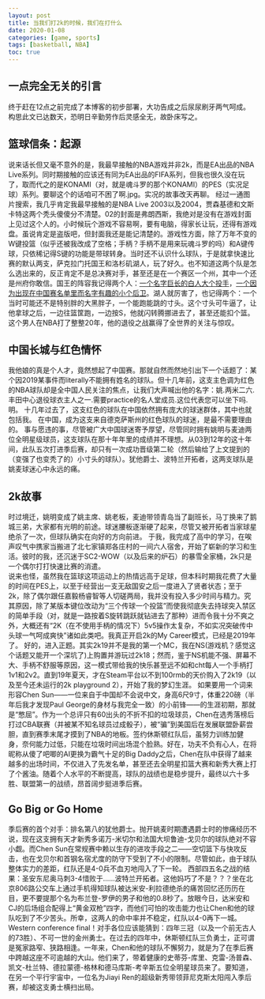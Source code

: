 ```yaml
---
layout: post
title: 当我们打2k的时候，我们在打什么
date: 2020-01-08
categories: [game, sports]
tags: [basketball, NBA]
toc: true
---
```


## 一点完全无关的引言  
终于赶在12点之前完成了本博客的初步部署，大功告成之后尿尿刷牙两气呵成。构思此文已达数天，恐明日辛勤劳作后灵感全无，故卧床写之。

## 篮球信条：起源
说来话长但又毫不意外的是，我最早接触的NBA游戏并非2k，而是EA出品的NBA Live系列。同时期接触的应该还有同为EA出品的FIFA系列，但我也很久没在玩了，取而代之的是KONAMI（对，就是魂斗罗的那个KONAMI）的PES（实况足球）系列。要聊这个的话咱可不困了啊.jpg。实况的故事改天再聊。
经过一通图片搜索，我几乎肯定我最早接触的是NBA Live 2003以及2004，贾森基德和文斯卡特这两个秃头傻傻分不清楚。02的封面是弗朗西斯，我绝对是没有在游戏封面上见过这个人的。小时候玩个游戏不容易啊，要有电脑，得家长让玩，还得有游戏盘。虽说肯定是盗版吧，但封面我还是能记清楚的。游戏性方面，除了万年不变的W键投篮（似乎还被我改成了空格；手柄？手柄不是用来玩魂斗罗的吗）和A键传球，只依稀记得S键的功能是带球转身。当时还不认识什么球队，于是就拿快速比赛的默认两支，萨克拉门托国王和洛杉矶湖人，玩了好久。也不知道这两个队是怎么选出来的，反正肯定不是总决赛对手，甚至还是在一个赛区一个州，其中一个还是州府你敢信。国王的阵容我记得两个人：[一个名字巨长的白人大个投手](https://en.wikipedia.org/wiki/Peja_Stojakovi%C4%87)，[一个因为出现在中国赛名单里而名字有趣的小个后卫](https://en.wikipedia.org/wiki/Mike_Bibby)。湖人就厉害了，也记得两个：一个当时可能还不是特别胖的大黑胖子，一个能跑能跳的寸头。这个寸头可牛逼了，让他拿球之后，一边往篮筐跑，一边按S，他就闪转腾挪进去了，甚至还能扣个篮。这个男人在NBA打了整整20年，他的退役之战赢得了全世界的关注与惊叹。

## 中国长城与红色情怀
我他娘的真是个人才，竟然想起了中国赛。那就自然而然地引出下一个话题了：某个因2019某事件而literally不能拥有姓名的球队。但十几年前，这支主色调为红色的NBA球队却是全中国人民关注的焦点，让我们大声喊出他的名字：姚.两米二六.丰田中心退役球衣主人之一.需要practice的名人堂成员.这位代表您可以坐下吗.明。
十几年过去了，这支红色的球队在中国依然拥有庞大的球迷群体，其中也就包括我。
在中国，成为这支来自德克萨斯州的红色球队的球迷，是最不需要理由的。
事与愿违的事，尽管被广大中国球迷寄予厚望，尽管同时拥有姚明与麦迪两位全明星级球员，这支球队在那十年年里的成绩并不理想。从03到12年的这十年间，此队五次打进季后赛，却只有一次成功晋级第二轮（然后输给了上文提到的（变强了也变秃了的）小寸头的球队）。犹他爵士、波特兰开拓者，这两支球队是姚麦球迷心中永远的痛。

## 2k故事
时过境迁，姚明变成了姚主席、姚老板，麦迪带领青岛当了副班长，马丁换来了鹅城三弟，大家都有光明的前途。球迷腰板逐渐硬了起来，尽管又被开拓者当家球星绝杀了一次，但球队确实在向好的方向前进。
于我，我完成了高中的学习，在唉声叹气中携家当搬进了北七家镇郑各庄村的一间六人宿舍，开始了崭新的学习和生活。彼时的我，还沉迷于SC2-WOW（以及后来的炉石）的暴雪全家桶，2k只是一个偶尔打打快速比赛的消遣。  
说来也怪，虽然我在篮球这项运动上的热情远高于足球，但本科时期我花费了大量的时间在PES上，以至于经营出一支无敌国安之后一度进入了贤者状态；至于2k，除了偶尔跟任嘉毅杨睿智等人切磋两局，我并没有投入多少时间与精力。究其原因，除了某版本键位改动为“三个传球一个投篮”而使我彻底失去持球突入禁区的简单手段（对，就是一路按着S旋转跳跃就钻进去了那种）进而令我十分不爽之外，大概还有“2K（在不使用手柄的情况下）5v5操作太复杂，不如实况突破传中头球一气呵成爽快”诸如此类吧。我真正开启2k的My Career模式，已经是2019年了。
好的，进入正题。其实2k19并不是我的第一个MC，我在NS(游戏机？感觉这个话题又能开一个深坑了)上购置并游玩过2k18；然而，鉴于NS机能不强、屏幕不大、手柄不舒服等原因，这一模式带给我的快乐甚至远不如和cht每人一个手柄打1v1和2v2。直到19年夏天，才在Steam平台以不到100rmb的天价购入了2k19（以及至今还未运行的2k playground 2），开始了我的梦幻生涯。
如果要用一个词来形容Chen Sun——一位来自于中国却不会说中文，身高6尺9寸，体重220磅（半年后我才发现Paul George的身材与我完全一致）的小前锋——的生涯初期，那就是“憋屈”。作为一个总评只有60出头的不折不扣的垃圾球员，Chen在选秀落榜后打过CBA联赛（并被某不知名球员过成骰子），被“骗”到美国后在发展联盟卧薪尝胆，直到赛季末尾才摸到了NBA的地板。签约休斯顿红队后，虽努力训练加健身，奈何能力过低，只能在垃圾时间出场混个脸熟。好在，功夫不负有心人，在将昵称从傻了吧唧的AI更换为霸气十足的Big Daddy之后，Chen在队中获得了越来越多的出场时间，不仅进入了先发名单，甚至还去全明星扣篮大赛和新秀大赛上打了个酱油。随着个人水平的不断提高，球队的战绩也是稳步提升，最终以六十多胜、联盟第一的战绩，昂首阔步挺进季后赛。

## Go Big or Go Home 
季后赛的首个对手：排名第八的犹他爵士。抛开姚麦时期遭遇爵士时的惨痛经历不说，现在这支拥有天才新秀多诺万-米切尔和法国大坝鲁迪-戈贝尔的球队绝对不容小觑。而Chen Sun在常规赛中赖以生存的进攻手段之二——空切篮下与快攻反击，也在戈贝尔和首钢名宿尤度的防守下受到了不小的限制。尽管如此，由于球队整体实力的差距，红队还是4-0兵不血刃地闯入了下一轮。
西部四五名之战的结果：圣安东尼奥马刺3-4惜败于……波特兰开拓者。这他妈巧了不是？？？坐在北京806路公交车上通过手机得知球队被达米安-利拉德绝杀的痛苦回忆还历历在目，更不要提那个名为布兰登-罗伊的男子和他的0.8秒了。放眼今日，达米安和CJ的后场组合配得上“黄金双枪”四字，而他们可怕的攻击能力也让Chen和他的球队吃到了不少苦头。所幸，这两人的命中率并不稳定，红队以4-0再下一城。
Western conference final！对手各位应该能猜到：四年三冠（以及一个前无古人的73胜）、不可一世的金州勇士。在过去的四年中，休斯顿红队三负勇士，正可谓是冤家路窄、狭路相逢。一年来，Chen和他的球队不懈努力，就是为了在季后赛中跨越这座不可逾越的大山。他们来了，带着健康的史蒂芬-库里、克雷-汤普森、凯文-杜兰特、德拉蒙德-格林和德马库斯-考辛斯五位全明星球员来了。要知道，在另一个平行宇宙中，一位名为Jiayi Ren的超级新秀带领菲尼克斯太阳闯入季后赛，却被这支勇士横扫出局。